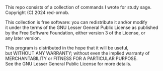 This repo consists of a collection of commands I wrote for study sage.\
Copyright (C) 2024 red-ornob.

This collection is free software: you can redistribute it and/or modify\
it under the terms of the GNU Lesser General Public License as published\
by the Free Software Foundation, either version 3 of the License, or\
any later version.

This program is distributed in the hope that it will be useful,\
but WITHOUT ANY WARRANTY; without even the implied warranty of\
MERCHANTABILITY or FITNESS FOR A PARTICULAR PURPOSE.\
See the GNU Lesser General Public License for more details.
